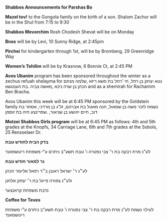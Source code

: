 **Shabbos  Announcements for Parshas Bo**

**Mazel tov!** to the Gongola family on the birth of a son. Shalom Zachor will be in the 
Shul from 7:15 to 9:30

**Shabbos Mevorchim** Rosh Chodesh Shevat will be on Monday

**Bnos** will be by Levi, 10 Sunny Ridge, at 2:45pm

**Pirchei** for kindergarten through 1st, will be by Bromberg, 29 Greenridge Way

**Women’s Tehilim** will be by Krasnow, 6 Bonnie Ct, at 2:45 PM

**Avos Ubanim** program has been sponsored throughout the winter as a zechus refuah shelayma for
נטא יצחק בן רחל, חי 'רחל בת פשא ריזא ,שלמה מנחם הכהן בן שרה ניכא ,מאשה צביה 
.בת הענטשא
and as a shemirah for Rachamim Ben Bracha.

Avos Ubanim this week will be at 6:45 PM sponsored by the Goldstein family נשמת לזכר
משה בן שמאול, חנה מאטל בת אברהם, זל'ג בן מרדכי, אסתר בת דוב, חיים יהושע בן שניאור, 
.שפרינצע חיה בת זוסמן

**Motzei Shabbos Girls program** will be at 6:45 PM as follows: 4th and 5th grades at 
the Knopfs, 34 Carriage Lane, 6th and 7th grades at the Sobols, 25 Rensselaer Dr.

**בדק הבית לחודש טבת**

לע"נ מרת רבקה בת ר' צבי
נפטרה ו' טבת תשע"ב
ניתרם ע"י משפחת
ריטשמאנד

**נר למאור
חודש טבת** 

לע״נ ר׳ ישראל ראובן ב״ר
רפאל אליעזר הכהן

ולע״נ צפורה פייגל בת ר׳
יצחק אלחנן

נדבת משפחת קראנצער


**Coffee for Teves**  

לעילוי נשמת
לע"נ מרת רבקה בת ר' צבי
נפטרה ו' טבת תשע"ב
ניתרם ע"י משפחת
ריטשמאנד 
